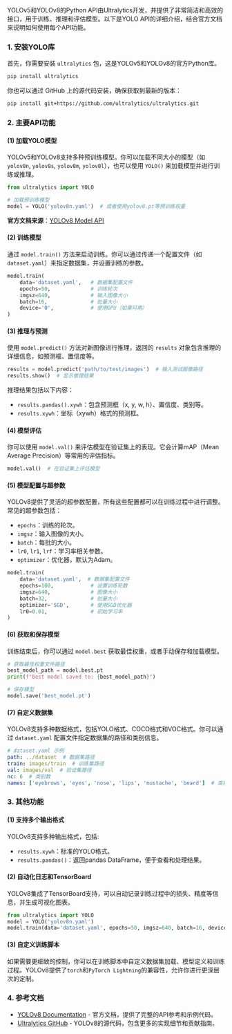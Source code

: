YOLOv5和YOLOv8的Python API由Ultralytics开发，并提供了非常简洁和高效的接口，用于训练、推理和评估模型。以下是YOLO API的详细介绍，结合官方文档来说明如何使用每个API功能。

### 1. 安装YOLO库

首先，你需要安装 `ultralytics` 包，这是YOLOv5和YOLOv8的官方Python库。

```bash
pip install ultralytics
```

你也可以通过 GitHub 上的源代码安装，确保获取到最新的版本：

```bash
pip install git+https://github.com/ultralytics/ultralytics.git
```

### 2. 主要API功能

#### (1) 加载YOLO模型

YOLOv5和YOLOv8支持多种预训练模型。你可以加载不同大小的模型（如 `yolov8n`, `yolov8s`, `yolov8m`, `yolov8l`），也可以使用 `YOLO()` 来加载模型并进行训练或推理。

```python
from ultralytics import YOLO

# 加载预训练模型
model = YOLO('yolov8n.yaml')  # 或者使用yolov8.pt等预训练权重
```

**官方文档来源**：[YOLOv8 Model API](https://docs.ultralytics.com/)

#### (2) 训练模型

通过 `model.train()` 方法来启动训练。你可以通过传递一个配置文件（如 `dataset.yaml`）来指定数据集，并设置训练的参数。

```python
model.train(
    data='dataset.yaml',   # 数据集配置文件
    epochs=50,             # 训练轮次
    imgsz=640,             # 输入图像大小
    batch=16,              # 批量大小
    device='0',            # 使用GPU（如果可用）
)
```

#### (3) 推理与预测

使用 `model.predict()` 方法对新图像进行推理，返回的 `results` 对象包含推理的详细信息，如预测框、置信度等。

```python
results = model.predict('path/to/test/images')  # 输入测试图像路径
results.show()  # 显示推理结果
```

推理结果包括以下内容：

- `results.pandas().xywh`：包含预测框（x, y, w, h）、置信度、类别等。
- `results.xywh`：坐标（xywh）格式的预测框。

#### (4) 模型评估

你可以使用 `model.val()` 来评估模型在验证集上的表现。它会计算mAP（Mean Average Precision）等常用的评估指标。

```python
model.val()  # 在验证集上评估模型
```

#### (5) 模型配置与超参数

YOLOv8提供了灵活的超参数配置，所有这些配置都可以在训练过程中进行调整。常见的超参数包括：

- `epochs`：训练的轮次。
- `imgsz`：输入图像的大小。
- `batch`：每批的大小。
- `lr0`, `lr1`, `lrf`：学习率相关参数。
- `optimizer`：优化器，默认为Adam。

```python
model.train(
    data='dataset.yaml',  # 数据集配置文件
    epochs=100,            # 设置训练轮数
    imgsz=640,             # 图像大小
    batch=32,              # 批量大小
    optimizer='SGD',       # 使用SGD优化器
    lr0=0.01,              # 初始学习率
)
```

#### (6) 获取和保存模型

训练结束后，你可以通过 `model.best` 获取最佳权重，或者手动保存和加载模型。

```python
# 获取最佳权重文件路径
best_model_path = model.best.pt
print(f"Best model saved to: {best_model_path}")

# 保存模型
model.save('best_model.pt')
```

#### (7) 自定义数据集

YOLOv8支持多种数据格式，包括YOLO格式、COCO格式和VOC格式。你可以通过 `dataset.yaml` 配置文件指定数据集的路径和类别信息。

```yaml
# dataset.yaml 示例
path: ../dataset  # 数据集路径
train: images/train  # 训练集路径
val: images/val  # 验证集路径
nc: 6  # 类别数
names: ['eyebrows', 'eyes', 'nose', 'lips', 'mustache', 'beard']  # 类别名称
```

### 3. 其他功能

#### (1) 支持多个输出格式

YOLOv8支持多种输出格式，包括:

- `results.xywh`：标准的YOLO格式。
- `results.pandas()`：返回pandas DataFrame，便于查看和处理结果。

#### (2) 自动化日志和TensorBoard

YOLOv8集成了TensorBoard支持，可以自动记录训练过程中的损失、精度等信息，并生成可视化图表。

```python
from ultralytics import YOLO
model = YOLO('yolov8n.yaml')
model.train(data='dataset.yaml', epochs=50, imgsz=640, batch=16, device='cuda:0', log_dir='logs')
```

#### (3) 自定义训练脚本

如果需要更细致的控制，你可以在训练脚本中自定义数据集加载、模型定义和训练过程。YOLOv8提供了`torch`和`PyTorch Lightning`的兼容性，允许你进行更深层次的定制。

### 4. 参考文档

- [YOLOv8 Documentation](https://docs.ultralytics.com/) - 官方文档，提供了完整的API参考和示例代码。
- [Ultralytics GitHub](https://github.com/ultralytics/ultralytics) - YOLOv8的源代码，包含更多的实现细节和贡献指南。

  